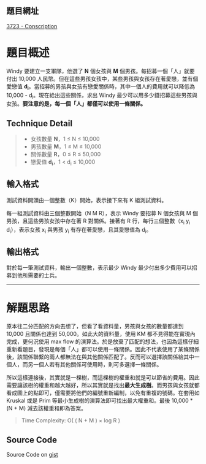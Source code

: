 <!--
[date]: 2012-02-16
[title]:		[POJ] 3723 - Conscription
[name]:	poj-3723-conscription
[tag]:	POJ, MST | 最小生成樹, graph theory | 圖論
-->

題目網址
--------------
[3723 - Conscription][1]

題目概述
======


Windy 要建立一支軍隊，他選了 **N** 個女孩與 **M** 個男孩。每招募一個「人」就要付出 10,000 人民幣。但在這些男孩女孩中，某些男孩與女孩存在著愛戀，並有個愛戀值 **d<sub>i</sub>**。當招募的男孩與女孩有戀愛關係時，其中一個人的費用就可以降低為 10,000 - d<sub>i</sub>。現在給出這些關係，求出 Windy 最少可以用多少錢招募這些男孩與女孩。**要注意的是，每一個「人」都僅可以使用一條關係。**

Technique Detail
----------------------


> - 女孩數量 **N**，1 ≤ N ≤ 10,000
> - 男孩數量 **M**，1 ≤ M ≤ 10,000
> - 關係數量 **R**，0 ≤ R ≤ 50,000
> - 戀愛值 **d<sub>i</sub>**，1 < d<sub>i</sub> ≤ 10,000

輸入格式
----------

測試資料開頭由一個整數（K）開始，表示接下來有 K 組測試資料。

每一組測試資料由三個整數開始（N M R），表示 Windy 要招募 N 個女孩與 M 個男孩，且這些男孩女孩中存在著 R 對關係。接著有 R 行，每行三個整數（x<sub>i</sub> y<sub>i</sub> d<sub>i</sub>），表示女孩 x<sub>i</sub> 與男孩 y<sub>i</sub> 有存在著愛戀，且其愛戀值為 d<sub>i</sub>。

輸出格式
----------

對於每一筆測試資料，輸出一個整數，表示最少 Windy 最少付出多少費用可以招募到他所需要的士兵。

---

解題思路
========

原本往二分匹配的方向去想了，但看了看資料量，男孩與女孩的數量都達到 10,000 且關係也達到 50,000。如此大的資料量，使用 KM 都不見得能在實現內完成，更何況使用 max flow 的演算法。於是放棄了匹配的想法，也因為這樣仔細重新看題目，發現是每個「人」都可以使用一條關係。因此不代表使用了某條關係後，該關係聯繫的兩人都無法在與其他關係匹配了。反而可以選擇該關係給其中一個人，而另一個人若有其他關係可使用時，則可多選擇一條關係。

所以這樣連接後，其實就是一棵樹，而這棵樹的權重和就是可以節省的費用。因此需要讓該樹的權重和越大越好，所以其實就是找出**最大生成樹**。而男孩與女孩就都看成圖上的點即可，僅需要將他們的編號重新編制，以免有重複的號碼。在套用如 Kruskal 或是 Prim 等最小生成樹的演算法即可找出最大權重和。最後 10,000 * (N + M) 減去該權重和即為答案。

> Time Complexity: O( ( N + M ) × log R )

Source Code
-----------------


<script src="https://gist.github.com/1843223.js?file=3723%20-%20Conscription.cpp"></script>


Source Code on [gist][2]

[1]: http://poj.org/problem?id=3723 "Conscription"
[2]: https://gist.github.com/1843223
